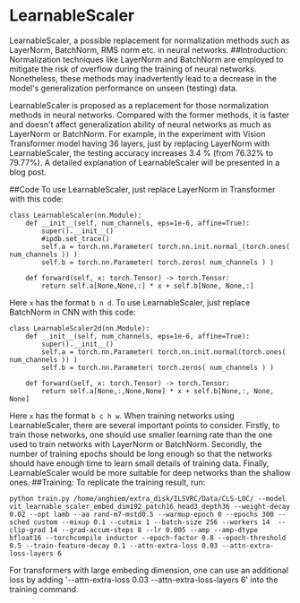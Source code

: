 # LearnableScaler
LearnableScaler, a possible replacement for normalization methods such as LayerNorm, BatchNorm, RMS norm etc. in neural networks.
##Introduction:
Normalization techniques like LayerNorm and BatchNorm are employed to mitigate the risk of overflow during the training of neural networks. Nonetheless, these methods may inadvertently lead to a decrease in the model's generalization performance on unseen (testing) data.

LearnableScaler is proposed as a replacement for those normalization methods in neural networks. Compared with the former methods, it is faster and doesn't affect generalization ability of neural networks as much as LayerNorm or BatchNorm. For example, in the experiment with Vision Transformer model having 36 layers, just by replacing LayerNorm with LearnableScaler, the testing accuracy increases 3.4 % (from 76.32% to 79.77%). A detailed explanation of LearnableScaler will be presented in a blog post.

##Code
To use LearnableScaler, just replace LayerNorm in Transformer with this code:
```
class LearnableScaler(nn.Module):
    def __init__(self, num_channels, eps=1e-6, affine=True):
        super().__init__()
        #ipdb.set_trace()
        self.a = torch.nn.Parameter( torch.nn.init.normal_(torch.ones( num_channels )) )
        self.b = torch.nn.Parameter( torch.zeros( num_channels ) )

    def forward(self, x: torch.Tensor) -> torch.Tensor:
        return self.a[None,None,:] * x + self.b[None, None,:]
```
Here `x` has the format `b n d`.
To use LearnableScaler, just replace BatchNorm in CNN with this code:
```
class LearnableScaler2d(nn.Module):
    def __init__(self, num_channels, eps=1e-6, affine=True):
        super().__init__()
        self.a = torch.nn.Parameter( torch.nn.init.normal(torch.ones( num_channels )) )
        self.b = torch.nn.Parameter( torch.zeros( num_channels ) )

    def forward(self, x: torch.Tensor) -> torch.Tensor:
        return self.a[None,:,None,None] * x + self.b[None,:, None, None]
```
Here `x` has the format `b c h w`.
When training networks using LearnableScaler, there are several important points to consider. Firstly, to train those networks, one should use smaller learning rate than the one used to train networks with LayerNorm or BatchNorm. Secondly, the number of training epochs should be long enough so that the networks should have enough time to learn small details of training data. Finally, LearnableScaler would be more suitable for deep networks than the shallow ones.
##Training:
To replicate the training result, run:
```
python train.py /home/anghiem/extra_disk/ILSVRC/Data/CLS-LOC/ --model vit_learnable_scaler_embed_dim192_patch16_head3_depth36 --weight-decay 0.02 --opt lamb --aa rand-m7-mstd0.5 --warmup-epoch 0 --epochs 300 --sched custom --mixup 0.1 --cutmix 1 --batch-size 256 --workers 14  --clip-grad 14 --grad-accum-steps 8 --lr 0.005 --amp --amp-dtype bfloat16 --torchcompile inductor --epoch-factor 0.8 --epoch-threshold 0.5 --train-feature-decay 0.1 --attn-extra-loss 0.03 --attn-extra-loss-layers 6
```
For transformers with large embeding dimension, one can use an additional loss by adding '--attn-extra-loss 0.03 --attn-extra-loss-layers 6' into the training command.

